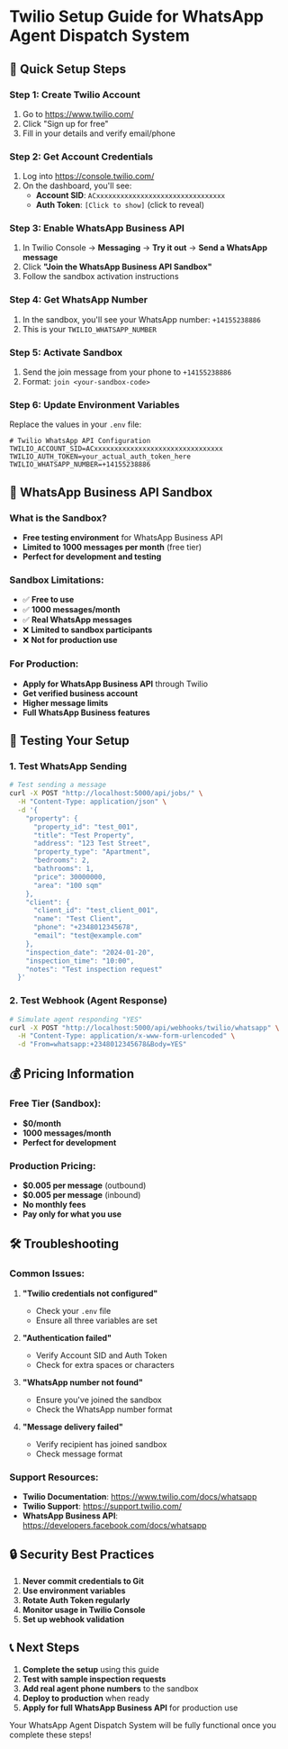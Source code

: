 # Twilio Setup Guide for WhatsApp Agent Dispatch System

## 🚀 Quick Setup Steps

### Step 1: Create Twilio Account
1. Go to https://www.twilio.com/
2. Click "Sign up for free"
3. Fill in your details and verify email/phone

### Step 2: Get Account Credentials
1. Log into https://console.twilio.com/
2. On the dashboard, you'll see:
   - **Account SID**: `ACxxxxxxxxxxxxxxxxxxxxxxxxxxxxxxxx`
   - **Auth Token**: `[Click to show]` (click to reveal)

### Step 3: Enable WhatsApp Business API
1. In Twilio Console → **Messaging** → **Try it out** → **Send a WhatsApp message**
2. Click **"Join the WhatsApp Business API Sandbox"**
3. Follow the sandbox activation instructions

### Step 4: Get WhatsApp Number
1. In the sandbox, you'll see your WhatsApp number: `+14155238886`
2. This is your `TWILIO_WHATSAPP_NUMBER`

### Step 5: Activate Sandbox
1. Send the join message from your phone to `+14155238886`
2. Format: `join <your-sandbox-code>`

### Step 6: Update Environment Variables

Replace the values in your `.env` file:

```env
# Twilio WhatsApp API Configuration
TWILIO_ACCOUNT_SID=ACxxxxxxxxxxxxxxxxxxxxxxxxxxxxxxxx
TWILIO_AUTH_TOKEN=your_actual_auth_token_here
TWILIO_WHATSAPP_NUMBER=+14155238886
```

## 📱 WhatsApp Business API Sandbox

### What is the Sandbox?
- **Free testing environment** for WhatsApp Business API
- **Limited to 1000 messages per month** (free tier)
- **Perfect for development and testing**

### Sandbox Limitations:
- ✅ **Free to use**
- ✅ **1000 messages/month**
- ✅ **Real WhatsApp messages**
- ❌ **Limited to sandbox participants**
- ❌ **Not for production use**

### For Production:
- **Apply for WhatsApp Business API** through Twilio
- **Get verified business account**
- **Higher message limits**
- **Full WhatsApp Business features**

## 🔧 Testing Your Setup

### 1. Test WhatsApp Sending
```bash
# Test sending a message
curl -X POST "http://localhost:5000/api/jobs/" \
  -H "Content-Type: application/json" \
  -d '{
    "property": {
      "property_id": "test_001",
      "title": "Test Property",
      "address": "123 Test Street",
      "property_type": "Apartment",
      "bedrooms": 2,
      "bathrooms": 1,
      "price": 30000000,
      "area": "100 sqm"
    },
    "client": {
      "client_id": "test_client_001",
      "name": "Test Client",
      "phone": "+2348012345678",
      "email": "test@example.com"
    },
    "inspection_date": "2024-01-20",
    "inspection_time": "10:00",
    "notes": "Test inspection request"
  }'
```

### 2. Test Webhook (Agent Response)
```bash
# Simulate agent responding "YES"
curl -X POST "http://localhost:5000/api/webhooks/twilio/whatsapp" \
  -H "Content-Type: application/x-www-form-urlencoded" \
  -d "From=whatsapp:+2348012345678&Body=YES"
```

## 💰 Pricing Information

### Free Tier (Sandbox):
- **$0/month**
- **1000 messages/month**
- **Perfect for development**

### Production Pricing:
- **$0.005 per message** (outbound)
- **$0.005 per message** (inbound)
- **No monthly fees**
- **Pay only for what you use**

## 🛠️ Troubleshooting

### Common Issues:

1. **"Twilio credentials not configured"**
   - Check your `.env` file
   - Ensure all three variables are set

2. **"Authentication failed"**
   - Verify Account SID and Auth Token
   - Check for extra spaces or characters

3. **"WhatsApp number not found"**
   - Ensure you've joined the sandbox
   - Check the WhatsApp number format

4. **"Message delivery failed"**
   - Verify recipient has joined sandbox
   - Check message format

### Support Resources:
- **Twilio Documentation**: https://www.twilio.com/docs/whatsapp
- **Twilio Support**: https://support.twilio.com/
- **WhatsApp Business API**: https://developers.facebook.com/docs/whatsapp

## 🔒 Security Best Practices

1. **Never commit credentials to Git**
2. **Use environment variables**
3. **Rotate Auth Token regularly**
4. **Monitor usage in Twilio Console**
5. **Set up webhook validation**

## 📞 Next Steps

1. **Complete the setup** using this guide
2. **Test with sample inspection requests**
3. **Add real agent phone numbers** to the sandbox
4. **Deploy to production** when ready
5. **Apply for full WhatsApp Business API** for production use

Your WhatsApp Agent Dispatch System will be fully functional once you complete these steps!


